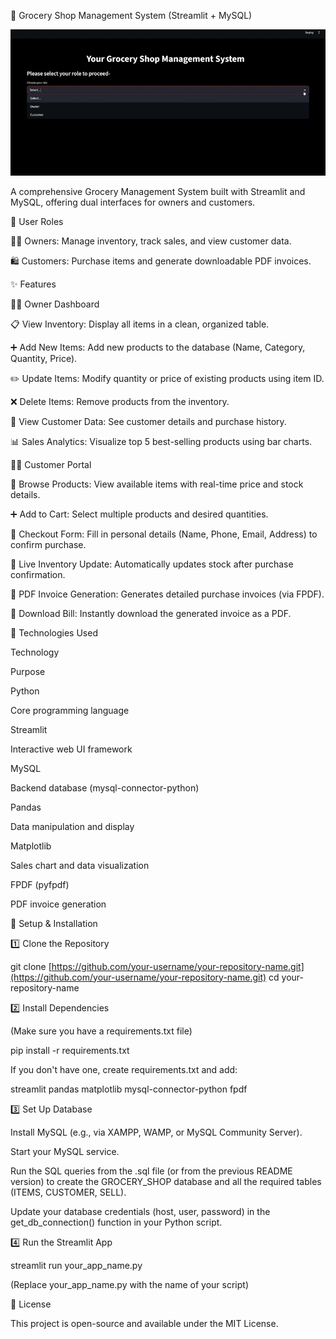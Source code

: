 🛒 Grocery Shop Management System (Streamlit + MySQL)

<p align="center">
<img src="DBMS.gif" alt="Project Demo" width="700"/>
</p>

A comprehensive Grocery Management System built with Streamlit and MySQL, offering dual interfaces for owners and customers.

👥 User Roles

🧑‍💼 Owners: Manage inventory, track sales, and view customer data.

🛍️ Customers: Purchase items and generate downloadable PDF invoices.

✨ Features

👨‍💼 Owner Dashboard

📋 View Inventory: Display all items in a clean, organized table.

➕ Add New Items: Add new products to the database (Name, Category, Quantity, Price).

✏️ Update Items: Modify quantity or price of existing products using item ID.

❌ Delete Items: Remove products from the inventory.

👥 View Customer Data: See customer details and purchase history.

📊 Sales Analytics: Visualize top 5 best-selling products using bar charts.

🧑‍🛒 Customer Portal

🛒 Browse Products: View available items with real-time price and stock details.

➕ Add to Cart: Select multiple products and desired quantities.

🧾 Checkout Form: Fill in personal details (Name, Phone, Email, Address) to confirm purchase.

🔄 Live Inventory Update: Automatically updates stock after purchase confirmation.

📑 PDF Invoice Generation: Generates detailed purchase invoices (via FPDF).

💾 Download Bill: Instantly download the generated invoice as a PDF.

🧰 Technologies Used

Technology

Purpose

Python

Core programming language

Streamlit

Interactive web UI framework

MySQL

Backend database (mysql-connector-python)

Pandas

Data manipulation and display

Matplotlib

Sales chart and data visualization

FPDF (pyfpdf)

PDF invoice generation

🚀 Setup & Installation

1️⃣ Clone the Repository

git clone [https://github.com/your-username/your-repository-name.git](https://github.com/your-username/your-repository-name.git)
cd your-repository-name


2️⃣ Install Dependencies

(Make sure you have a requirements.txt file)

pip install -r requirements.txt


If you don't have one, create requirements.txt and add:

streamlit
pandas
matplotlib
mysql-connector-python
fpdf


3️⃣ Set Up Database

Install MySQL (e.g., via XAMPP, WAMP, or MySQL Community Server).

Start your MySQL service.

Run the SQL queries from the .sql file (or from the previous README version) to create the GROCERY_SHOP database and all the required tables (ITEMS, CUSTOMER, SELL).

Update your database credentials (host, user, password) in the get_db_connection() function in your Python script.

4️⃣ Run the Streamlit App

streamlit run your_app_name.py


(Replace your_app_name.py with the name of your script)

📜 License

This project is open-source and available under the MIT License.
